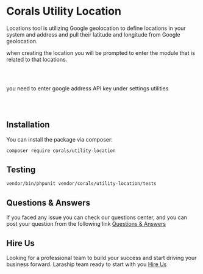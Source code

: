 # Corals Utility Location

Locations tool is utilizing Google geolocation to define locations in your system and address and pull their latitude and longitude from Google geolocation.

when creating the location you will be prompted to enter the module that is related to that locations.

<p><img src="https://www.laraship.com/wp-content/uploads/2018/07/utility_locations.png" alt="" ></p>
<p>&nbsp;</p>

you need to enter google address API key under settings utilities

<p><img src="https://www.laraship.com/wp-content/uploads/2018/07/utilities_google_api_key.png" alt=""></p>
<p>&nbsp;</p>

## Installation

You can install the package via composer:

```bash
composer require corals/utility-location
```

## Testing

```bash
vendor/bin/phpunit vendor/corals/utility-location/tests 
```

## Questions & Answers
If you faced any issue you can check our questions center, and you can post your question from the following link
[Questions & Answers](https://www.laraship.com/laraship-questions/)  


## Hire Us
Looking for a professional team to build your success and start driving your business forward.
Laraship team ready to start with you [Hire Us](https://www.laraship.com/contact)

